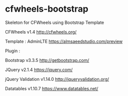 # cfwheels-bootstrap
Skeleton for CFWheels using Bootstrap Template

CFWheels v1.4
http://cfwheels.org/

Template :
AdminLTE https://almsaeedstudio.com/preview

Plugin :

Bootstrap v3.3.5 http://getbootstrap.com/

JQuery v2.1.4 https://jquery.com/

jQuery Validation v1.14.0 http://jqueryvalidation.org/

Datatables v1.10.7 https://www.datatables.net/
